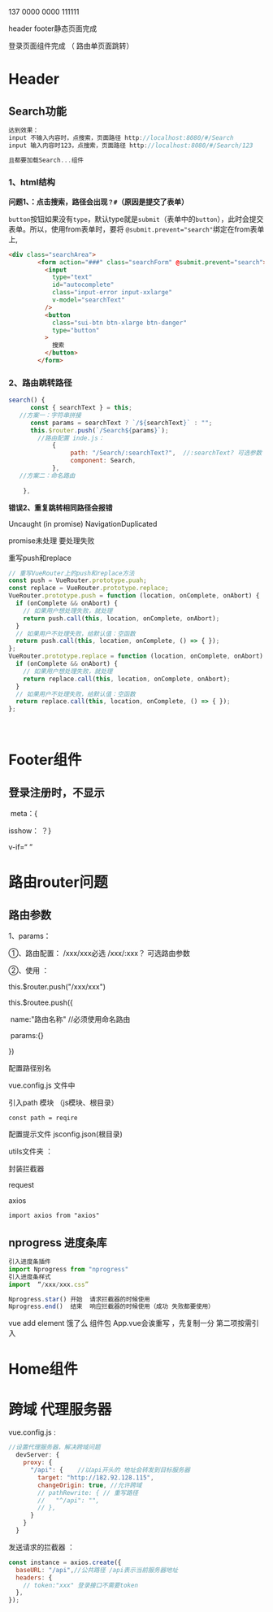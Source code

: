 137 0000 0000   111111



header footer静态页面完成 

登录页面组件完成 （ 路由单页面跳转）

# Header

## Search功能

```js
达到效果：
input 不输入内容时，点搜索，页面路径 http://localhost:8080/#/Search
input 输入内容时123，点搜索，页面路径 http://localhost:8080/#/Search/123

且都要加载Search...组件
```



### 1、html结构

**问题1、：点击搜索，路径会出现`？#`（原因是提交了表单）**

​		`button`按钮如果没有`type`，默认type就是`submit`（表单中的`button`），此时会提交表单。所以，使用from表单时，要将 `@submit.prevent="search"`绑定在from表单上,

```html
<div class="searchArea">
        <form action="###" class="searchForm" @submit.prevent="search">
          <input
            type="text"
            id="autocomplete"
            class="input-error input-xxlarge"
            v-model="searchText"
          />
          <button
            class="sui-btn btn-xlarge btn-danger"
            type="button"
          >
            搜索
          </button>
        </form>
```

### 2、路由跳转路径

```js
search() {
      const { searchText } = this;
   //方案一：字符串拼接
      const params = searchText ? `/${searchText}` : "";
      this.$router.push(`/Search${params}`);
    	//路由配置 inde.js：
    		{
                 path: "/Search/:searchText?",  //:searchText? 可选参数
                 component: Search,
            },
   //方案二：命名路由
    
    },
```

**错误2、重复跳转相同路径会报错**

Uncaught (in promise) NavigationDuplicated

promise未处理 要处理失败 

重写push和replace

```js
// 重写VueRouter上的push和replace方法
const push = VueRouter.prototype.puah;
const replace = VueRouter.prototype.replace;
VueRouter.prototype.push = function (location, onComplete, onAbort) {
  if (onComplete && onAbort) {
    // 如果用户想处理失败，就处理
    return push.call(this, location, onComplete, onAbort);
  }
  // 如果用户不处理失败，给默认值：空函数
  return push.call(this, location, onComplete, () => { });
};
VueRouter.prototype.replace = function (location, onComplete, onAbort) {
  if (onComplete && onAbort) {
    // 如果用户想处理失败，就处理
    return replace.call(this, location, onComplete, onAbort);
  }
  // 如果用户不处理失败，给默认值：空函数
  return replace.call(this, location, onComplete, () => { });
};
```



​	

# Footer组件

## 登录注册时，不显示

​	meta：{

isshow： ？} 

v-if=“  ”

# 路由router问题

## 路由参数

1、params：

①、路由配置： /xxx/xxx必选     /xxx/:xxx？ 可选路由参数

②、使用 ：	<router-link to="/xxx/xxx">

this.$router.push("/xxx/xxx")

this.$routee.push({

​	name:"路由名称"   //必须使用命名路由

​	params:{}

}) 



配置路径别名

vue.config.js 文件中

引入path 模块 （js模块、根目录） 

`const path = reqire`

配置提示文件 jsconfig.json(根目录)



utils文件夹 ：

封装拦截器 

request 

axios 

```
import axios from "axios"

```

## nprogress 进度条库

```js
引入进度条插件
import Nprogress from "nprogress"
引入进度条样式
import  “/xxx/xxx.css”

Nprogress.star() 开始  请求拦截器的时候使用
Nprogress.end()  结束  响应拦截器的时候使用（成功 失败都要使用）


```

 vue add element 饿了么 组件包 App.vue会诶重写 ，先复制一分   第二项按需引入

# Home组件

# 跨域 代理服务器

vue.config.js : 

```js
//设置代理服务器，解决跨域问题
  devServer: {
    proxy: {
      "/api": {    //以api开头的 地址会转发到目标服务器
        target: "http://182.92.128.115",
        changeOrigin: true, //允许跨域
        // pathRewrite: { // 重写路径
        //   "^/api": "",
        // },
      }
    }
  }
```

发送请求的拦截器 ： 

```js
const instance = axios.create({
  baseURL: "/api",//公共路径 /api表示当前服务器地址
  headers: {
    // token:"xxx" 登录接口不需要token
  },
});
```

